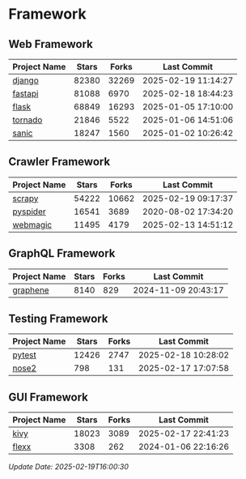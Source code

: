 # Framework

## Web Framework
| Project Name | Stars | Forks | Last Commit |
| ------------ | ----- | ----- | ----------- |
| [django](https://github.com/django/django) | 82380 | 32269 | 2025-02-19 11:14:27 |
| [fastapi](https://github.com/fastapi/fastapi) | 81088 | 6970 | 2025-02-18 18:44:23 |
| [flask](https://github.com/pallets/flask) | 68849 | 16293 | 2025-01-05 17:10:00 |
| [tornado](https://github.com/tornadoweb/tornado) | 21846 | 5522 | 2025-01-06 14:51:06 |
| [sanic](https://github.com/sanic-org/sanic) | 18247 | 1560 | 2025-01-02 10:26:42 |

## Crawler Framework
| Project Name | Stars | Forks | Last Commit |
| ------------ | ----- | ----- | ----------- |
| [scrapy](https://github.com/scrapy/scrapy) | 54222 | 10662 | 2025-02-19 09:17:37 |
| [pyspider](https://github.com/binux/pyspider) | 16541 | 3689 | 2020-08-02 17:34:20 |
| [webmagic](https://github.com/code4craft/webmagic) | 11495 | 4179 | 2025-02-13 14:51:12 |

## GraphQL Framework
| Project Name | Stars | Forks | Last Commit |
| ------------ | ----- | ----- | ----------- |
| [graphene](https://github.com/graphql-python/graphene) | 8140 | 829 | 2024-11-09 20:43:17 |

## Testing Framework
| Project Name | Stars | Forks | Last Commit |
| ------------ | ----- | ----- | ----------- |
| [pytest](https://github.com/pytest-dev/pytest) | 12426 | 2747 | 2025-02-18 10:28:02 |
| [nose2](https://github.com/nose-devs/nose2) | 798 | 131 | 2025-02-17 17:07:58 |

## GUI Framework
| Project Name | Stars | Forks | Last Commit |
| ------------ | ----- | ----- | ----------- |
| [kivy](https://github.com/kivy/kivy) | 18023 | 3089 | 2025-02-17 22:41:23 |
| [flexx](https://github.com/flexxui/flexx) | 3308 | 262 | 2024-01-06 22:16:26 |

*Update Date: 2025-02-19T16:00:30*